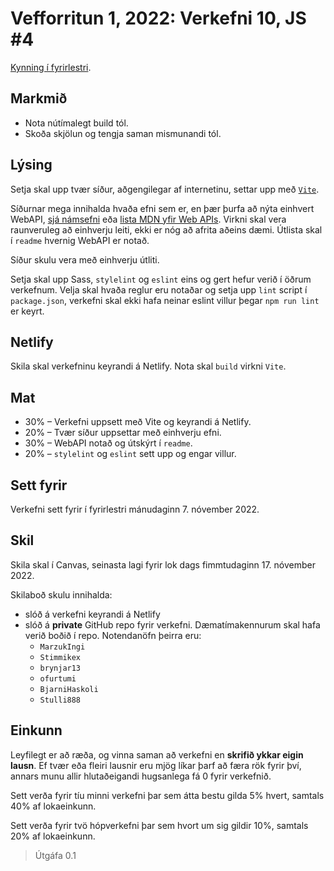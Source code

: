 # Vefforritun 1, 2022: Verkefni 10, JS #4

[Kynning í fyrirlestri](https://youtu.be/).

## Markmið

* Nota nútímalegt build tól.
* Skoða skjölun og tengja saman mismunandi tól.

## Lýsing

Setja skal upp tvær síður, aðgengilegar af internetinu, settar upp með [`Vite`](https://vitejs.dev/).

Síðurnar mega innihalda hvaða efni sem er, en þær þurfa að nýta einhvert WebAPI, [sjá námsefni](https://github.com/vefforritun/vef1-2022/tree/main/namsefni/40.html5) eða [lista MDN yfir Web APIs](https://developer.mozilla.org/en-US/docs/Web/API). Virkni skal vera raunveruleg að einhverju leiti, ekki er nóg að afrita aðeins dæmi. Útlista skal í `readme` hvernig WebAPI er notað.

Síður skulu vera með einhverju útliti.

Setja skal upp Sass, `stylelint` og `eslint` eins og gert hefur verið í öðrum verkefnum. Velja skal hvaða reglur eru notaðar og setja upp `lint` script í `package.json`, verkefni skal ekki hafa neinar eslint villur þegar `npm run lint` er keyrt.

## Netlify

Skila skal verkefninu keyrandi á Netlify. Nota skal `build` virkni `Vite`.

## Mat

* 30% – Verkefni uppsett með Vite og keyrandi á Netlify.
* 20% – Tvær síður uppsettar með einhverju efni.
* 30% – WebAPI notað og útskýrt í `readme`.
* 20% – `stylelint` og `eslint` sett upp og engar villur.

## Sett fyrir

Verkefni sett fyrir í fyrirlestri mánudaginn 7. nóvember 2022.

## Skil

Skila skal í Canvas, seinasta lagi fyrir lok dags fimmtudaginn 17. nóvember 2022.

Skilaboð skulu innihalda:

* slóð á verkefni keyrandi á Netlify
* slóð á **private** GitHub repo fyrir verkefni. Dæmatímakennurum skal hafa verið boðið í repo. Notendanöfn þeirra eru:
  * `MarzukIngi`
  * `Stimmikex`
  * `brynjar13`
  * `ofurtumi`
  * `BjarniHaskoli`
  * `Stulli888`

## Einkunn

Leyfilegt er að ræða, og vinna saman að verkefni en **skrifið ykkar eigin lausn**. Ef tvær eða fleiri lausnir eru mjög líkar þarf að færa rök fyrir því, annars munu allir hlutaðeigandi hugsanlega fá 0 fyrir verkefnið.

Sett verða fyrir tíu minni verkefni þar sem átta bestu gilda 5% hvert, samtals 40% af lokaeinkunn.

Sett verða fyrir tvö hópverkefni þar sem hvort um sig gildir 10%, samtals 20% af lokaeinkunn.

> Útgáfa 0.1